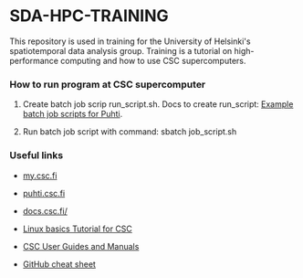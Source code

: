 # SDA-HPC-TRAINING

This repository is used in training for the University of Helsinki's spatiotemporal data analysis group. Training is a tutorial on high-performance computing and how to use CSC supercomputers.

### How to run program at CSC supercomputer

1. Create batch job scrip run_script.sh. Docs to create run_script: [Example batch job scripts for Puhti](https://docs.csc.fi/computing/running/example-job-scripts-puhti/).

2. Run batch job script with command: sbatch job_script.sh



### Useful links

* [my.csc.fi](https://my.csc.fi)

* [puhti.csc.fi](https://puhti.csc.fi)

* [docs.csc.fi/](https://docs.csc.fi)

* [Linux basics Tutorial for CSC](https://docs.csc.fi/support/tutorials/env-guide/overview/)

* [CSC User Guides and Manuals](https://docs.csc.fi/)

* [GitHub cheat sheet](https://education.github.com/git-cheat-sheet-education.pdf)
